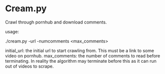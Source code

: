 Cream.py
========

Crawl through pornhub and download comments.

usage:

./cream.py -url <initial url> -numcomments <max_comments>

initial_url: the initial url to start crawling from. This must be a link to some video on pornhub.
max_comments: the number of comments to read before terminating. In reality the algorithm may terminate before this as it can run out of videos to scrape.




